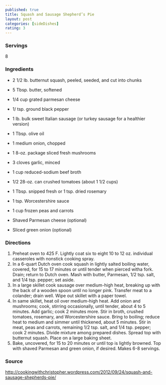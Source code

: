 ```yaml
---
published: true
title: Squash and Sausage Shepherd’s Pie
layout: post
categories: [sideDishes]
rating: 3
---
```

### Servings
8

### Ingredients
- 2 1/2 lb. butternut squash, peeled, seeded, and cut into chunks
- 5 Tbsp. butter, softened
- 1/4 cup grated parmesan cheese
- 1/ tsp. ground black pepper
- 1 lb. bulk sweet Italian sausage (or turkey sausage for a healthier version)
- 1 Tbsp. olive oil
- 1 medium onion, chopped
- 1 8-oz. package sliced fresh mushrooms
- 3 cloves garlic, minced
- 1 cup reduced-sodium beef broth
- 1/2 28-oz. can crushed tomatoes (about 1 1/2 cups)
- 1 Tbsp. snipped fresh or 1 tsp. dried rosemary
- 1 tsp. Worcestershire sauce


- 1 cup frozen peas and carrots
- Shaved Parmesan cheese (optional)
- Sliced green onion (optional)

### Directions
1. Preheat oven to 425 F.   Lightly coat six to eight 10 to 12 oz. individual casseroles with nonstick cooking spray.
2. In a 6-quart Dutch oven cook squash in lightly salted boiling water, covered, for 15 to 17 minutes or until tender when pierced witha fork.  Drain; return to Dutch oven.  Mash with butter, Parmesan, 1/2 tsp. salt, and 1/4 tsp. pepper; set aside.
3. In a large skillet cook sausage over medium-high heat, breaking up with the back of a wooden spoon until no longer pink.  Transfer meat to a colander; drain well.  Wipe out skillet with a paper towel.
4. In same skillet, heat oil over medium-high heat.  Add onion and mushrooms; cook, stirring occasionally, until tender, about 4 to 5 minutes.  Add garlic; cook 2 minutes more.  Stir in broth, crushed tomatoes, rosemary, and Worcestershire sauce.  Bring to boiling; reduce heat to medium and simmer until thickened, about 5 minutes.  Stir in meat, peas and carrots, remaining 1/2 tsp. salt, and 1/4 tsp. pepper; cook 2 minutes.  Divide mixture among prepared dishes.  Spread top with butternut squash.  Place on a large baking sheet.
5. Bake, uncovered, for 15 to 20 minutes or until top is lightly browned.  Top with shaved Parmesan and green onion, if desired.  Makes 6-8 servings.

### Source
<a href="http://cookingwithchristopher.wordpress.com/2012/09/24/squash-and-sausage-shepherds-pie/" target="new">http://cookingwithchristopher.wordpress.com/2012/09/24/squash-and-sausage-shepherds-pie/</a>
